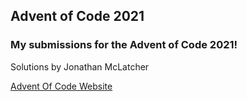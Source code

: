 ## Advent of Code 2021

### My submissions for the Advent of Code 2021!

Solutions by Jonathan McLatcher

[Advent Of Code Website](https://adventofcode.com)